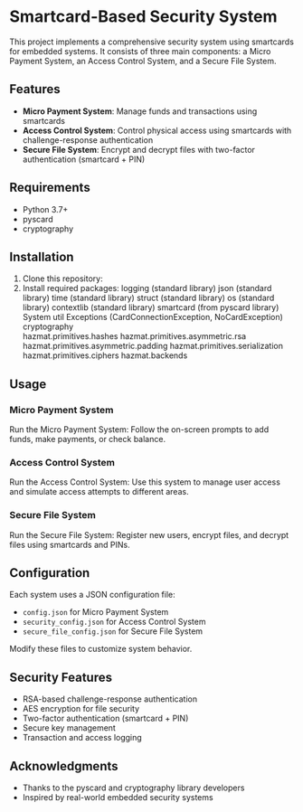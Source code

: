 # Smartcard-Based Security System

This project implements a comprehensive security system using smartcards for embedded systems. It consists of three main components: a Micro Payment System, an Access Control System, and a Secure File System.

## Features

- **Micro Payment System**: Manage funds and transactions using smartcards
- **Access Control System**: Control physical access using smartcards with challenge-response authentication
- **Secure File System**: Encrypt and decrypt files with two-factor authentication (smartcard + PIN)

## Requirements

- Python 3.7+
- pyscard
- cryptography

## Installation

1. Clone this repository:
2. Install required packages:
   logging (standard library)
   json (standard library)
   time (standard library)
   struct (standard library)
   os (standard library)
   contextlib (standard library)
   smartcard (from pyscard library)
     System
     util
     Exceptions (CardConnectionException, NoCardException)  
   cryptography  
     hazmat.primitives.hashes
     hazmat.primitives.asymmetric.rsa
     hazmat.primitives.asymmetric.padding
     hazmat.primitives.serialization
     hazmat.primitives.ciphers
     hazmat.backends

## Usage

### Micro Payment System

Run the Micro Payment System:
Follow the on-screen prompts to add funds, make payments, or check balance.

### Access Control System

Run the Access Control System:
Use this system to manage user access and simulate access attempts to different areas.

### Secure File System

Run the Secure File System:
Register new users, encrypt files, and decrypt files using smartcards and PINs.

## Configuration

Each system uses a JSON configuration file:

- `config.json` for Micro Payment System
- `security_config.json` for Access Control System
- `secure_file_config.json` for Secure File System

Modify these files to customize system behavior.

## Security Features

- RSA-based challenge-response authentication
- AES encryption for file security
- Two-factor authentication (smartcard + PIN)
- Secure key management
- Transaction and access logging

## Acknowledgments

- Thanks to the pyscard and cryptography library developers
- Inspired by real-world embedded security systems
